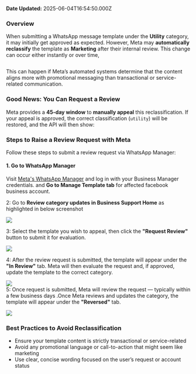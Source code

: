 **Date Updated:** 2025-06-04T16:54:50.000Z

### **Overview**

When submitting a WhatsApp message template under the **Utility** category, it may initially get approved as expected. However, Meta may **automatically reclassify** the template as **Marketing** after their internal review. This change can occur either instantly or over time,  
`  
`

This can happen if Meta’s automated systems determine that the content aligns more with promotional messaging than transactional or service-related communication.  
  
### **Good News: You Can Request a Review**

Meta provides a **45-day window** to **manually appeal** this reclassification. If your appeal is approved, the correct classification (`utility`) will be restored, and the API will then show:  
  
  
### **Steps to Raise a Review Request with Meta**

Follow these steps to submit a review request via WhatsApp Manager:  
  
#### 1\. **Go to WhatsApp Manager**

Visit [Meta's WhatsApp Manager](https://business.facebook.com/wa/manage/message-templates) and log in with your Business Manager credentials. and **Go to Manage Template tab** for affected facebook business account.

  
2: Go to **Review category updates in Business Support Home** as highlighted in below screenshot  
  
![](https://s3.amazonaws.com/cdn.freshdesk.com/data/helpdesk/attachments/production/155047729304/original/X4nED1U0Rljwo8PGiPMi4Ohn2ljRieyj7Q.png?1749034324)

  
3: Select the template you wish to appeal, then click the **"Request Review"** button to submit it for evaluation.

  
![](https://s3.amazonaws.com/cdn.freshdesk.com/data/helpdesk/attachments/production/155047730348/original/NAhUhtiP62ZGKWYcDyM1GJMdnCRfiYHDWA.png?1749035111)

  
4: After the review request is submitted, the template will appear under the **"In Review"** tab. Meta will then evaluate the request and, if approved, update the template to the correct category.

  
![](https://s3.amazonaws.com/cdn.freshdesk.com/data/helpdesk/attachments/production/155047730317/original/VN3mIE0QpG6ELd9uZFSVPiDWHT2k-7ir0A.png?1749035082)  
5: Once request is submitted, Meta will review the request — typically within a few business days .Once Meta reviews and updates the category, the template will appear under the **"Reversed"** tab.  
  
![](https://s3.amazonaws.com/cdn.freshdesk.com/data/helpdesk/attachments/production/155047731025/original/8Khfsj7Cbt1_LfghgJN72Y0aGFlthIuvpQ.png?1749035567)  
  
  
### **Best Practices to Avoid Reclassification**

* Ensure your template content is strictly transactional or service-related
* Avoid any promotional language or call-to-action that might seem like marketing
* Use clear, concise wording focused on the user’s request or account status
  
  